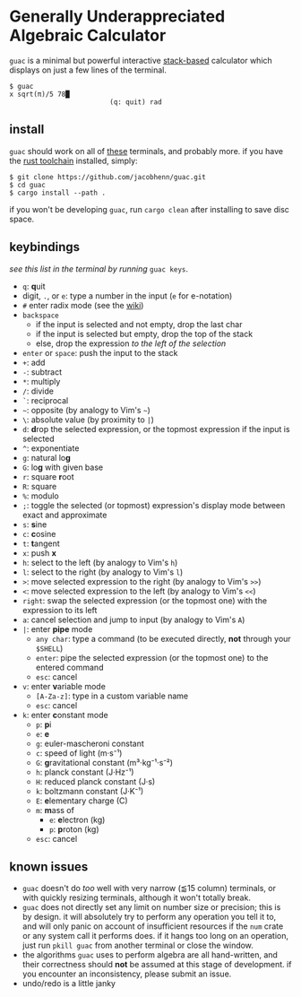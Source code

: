 # Generally Underappreciated Algebraic Calculator

`guac` is a minimal but powerful interactive [stack-based](https://en.wikipedia.org/wiki/Reverse_Polish_notation) calculator which displays on just a few lines of the terminal.

```
$ guac
x sqrt(π)/5 78█
                         (q: quit) rad
```

## install

`guac` should work on all of [these](https://github.com/crossterm-rs/crossterm#tested-terminals) terminals, and probably more. if you have the [rust toolchain](https://www.rust-lang.org/tools/install) installed, simply:

```
$ git clone https://github.com/jacobhenn/guac.git
$ cd guac
$ cargo install --path .
```

if you won't be developing `guac`, run `cargo clean` after installing to save disc space.

## keybindings

*see this list in the terminal by running* `guac keys`.

- `q`: **q**uit
- digit, `.`, or `e`: type a number in the input (`e` for e-notation)
- `#` enter radix mode (see the [wiki](https://github.com/jacobhenn/guac/wiki/radices))
- `backspace`
	- if the input is selected and not empty, drop the last char
	- if the input is selected but empty, drop the top of the stack
	- else, drop the expression *to the left of the selection*
- `enter` or `space`: push the input to the stack
- `+`: add
- `-`: subtract
- `*`: multiply
- `/`: divide
- `` ` ``: reciprocal
- `~`: opposite (by analogy to Vim's `~`)
- `\`: absolute value (by proximity to `|`)
- `d`: **d**rop the selected expression, or the topmost expression if the input is selected
- `^`: exponentiate
- `g`: natural lo**g**
- `G`: lo**g** with given base
- `r`: square **r**oot
- `R`: square
- `%`: modulo
- `;`: toggle the selected (or topmost) expression's display mode between exact and approximate
- `s`: **s**ine
- `c`: **c**osine
- `t`: **t**angent
- `x`: push **x**
- `h`: select to the left (by analogy to Vim's `h`)
- `l`: select to the right (by analogy to Vim's `l`)
- `>`: move selected expression to the right (by analogy to Vim's `>>`)
- `<`: move selected expression to the left (by analogy to Vim's `<<`)
- `right`: swap the selected expression (or the topmost one) with the expression to its left
- `a`: cancel selection and jump to input (by analogy to Vim's `A`)
- `|`: enter **pipe** mode
    - `any char`: type a command (to be executed directly, **not** through your `$SHELL`)
    - `enter`: pipe the selected expression (or the topmost one) to the entered command
    - `esc`: cancel
- `v`: enter **v**ariable mode
    - `[A-Za-z]`: type in a custom variable name
    - `esc`: cancel
- `k`: enter **c**onstant mode
    - `p`: **p**i
    - `e`: **e**
    - `g`: euler-mascheroni constant
    - `c`: speed of light (m·s⁻¹)
    - `G`: **g**ravitational constant (m³·kg⁻¹·s⁻²)
    - `h`: planck constant (J·Hz⁻¹)
    - `H`: reduced planck constant (J·s)
    - `k`: boltzmann constant (J·K⁻¹)
    - `E`: **e**lementary charge (C)
    - `m`: **m**ass of
        - `e`: **e**lectron (kg)
        - `p`: **p**roton (kg)
    - `esc`: cancel

## known issues

- `guac` doesn't do *too* well with very narrow (⪅15 column) terminals, or with quickly resizing terminals, although it won't totally break.
- `guac` does not directly set any limit on number size or precision; this is by design. it will absolutely try to perform any operation you tell it to, and will only panic on account of insufficient resources if the `num` crate or any system call it performs does. if it hangs too long on an operation, just run `pkill guac` from another terminal or close the window.
- the algorithms `guac` uses to perform algebra are all hand-written, and their correctness should **not** be assumed at this stage of development. if you encounter an inconsistency, please submit an issue.
- undo/redo is a little janky
